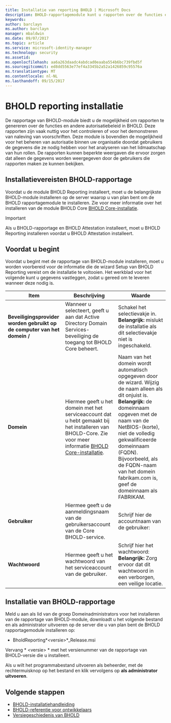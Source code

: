 ```yaml
---
title: Installatie van reporting BHOLD | Microsoft Docs
description: BHOLD-rapportagemodule kunt u rapporten over de functies en autorisatiebeleid genereren
keywords: 
author: barclayn
ms.author: barclayn
manager: mbaldwin
ms.date: 09/07/2017
ms.topic: article
ms.service: microsoft-identity-manager
ms.technology: security
ms.assetid: 
ms.openlocfilehash: aa6a263daadc4abdcad0eaaba554b6bc739fbd5f
ms.sourcegitcommit: ed8dd5563e77ef4a3345b2a52a1426859c95576a
ms.translationtype: MT
ms.contentlocale: nl-NL
ms.lasthandoff: 09/15/2017
---
```

# <a name="bhold-reporting-installation"></a>BHOLD reporting installatie

De rapportage van BHOLD-module biedt u de mogelijkheid om rapporten te genereren over de functies en andere autorisatiebeleid in BHOLD. Deze rapporten zijn vaak nuttig voor het controleren of voor het demonstreren van naleving van voorschriften. Deze module is bovendien de mogelijkheid voor het beheren van autorisatie binnen uw organisatie doordat gebruikers de gegevens die ze nodig hebben voor het analyseren van het lidmaatschap van hun rollen. De rapporten kunnen beperkte weergaven die ervoor zorgen dat alleen de gegevens worden weergegeven door de gebruikers die rapporten maken ze kunnen bekijken.

## <a name="bhold-reporting-installation-requirements"></a>Installatievereisten BHOLD-rapportage

Voordat u de module BHOLD Reporting installeert, moet u de belangrijkste BHOLD-module installeren op de server waarop u van plan bent om de BHOLD rapportagemodule te installeren. Zie voor meer informatie over het installeren van de module BHOLD Core [BHOLD Core-installatie](https://technet.microsoft.com/en-us/library/jj134095(v=ws.10).aspx).

>[!IMPORTANT]
Als u BHOLD-rapportage en BHOLD Attestation installeert, moet u BHOLD Reporting installeren voordat u BHOLD Attestation installeert.

## <a name="before-you-begin"></a>Voordat u begint

Voordat u begint met de rapportage van BHOLD-module installeren, moet u worden voorbereid voor de informatie die de wizard Setup van BHOLD Reporting vereist om de installatie te voltooien. Het werkblad voor het volgende kunt u gegevens vastleggen, zodat u gereed om te leveren wanneer deze nodig is.

| **Item**                                    | **Beschrijving**                                                                                                                                                                                                           | **Waarde**                                                                                                                                                                                                                                                                                                            |
|---------------------------------------------|---------------------------------------------------------------------------------------------------------------------------------------------------------------------------------------------------------------------------|----------------------------------------------------------------------------------------------------------------------------------------------------------------------------------------------------------------------------------------------------------------------------------------------------------------------|
| **Beveiligingsprovider worden gebruikt op de computer van het domein /** | Wanneer u selecteert, geeft u aan dat Active Directory Domain Services-beveiliging de toegang tot BHOLD Core beheert.                                                                                                                | Schakel het selectievakje in. </br>**Belangrijk:** mislukt de installatie als dit selectievakje niet is ingeschakeld.                                                                                                                                                                                                                   |
| **Domein**                                  | Hiermee geeft u het domein met het serviceaccount dat u hebt gemaakt bij het installeren van BHOLD-Core. Zie voor meer informatie [BHOLD Core-installatie](https://technet.microsoft.com/en-us/library/jj134095(v=ws.10).aspx). | Naam van het domein wordt automatisch opgegeven door de wizard. Wijzig de naam alleen als dit onjuist is. **Belangrijk:** de domeinnaam opgeven met de naam van de NetBIOS-(korte), niet de volledig gekwalificeerde domeinnaam (FQDN). Bijvoorbeeld, als de FQDN-naam van het domein fabrikam.com is, geef de domeinnaam als FABRIKAM. |
| **Gebruiker**                                    | Hiermee geeft u de aanmeldingsnaam van de gebruikersaccount van de Core BHOLD-service.                                                                                                                                                          | Schrijf hier de accountnaam van de gebruiker:                                                                                                                                                                                                                                                                                    |
| **Wachtwoord**                                | Hiermee geeft u het wachtwoord van het serviceaccount van de gebruiker.                                                                                                                                                                       | Schrijf hier het wachtwoord: </br>**Belangrijk:** Zorg ervoor dat dit wachtwoord in een verborgen, een veilige locatie.                                                                                                                                                                                                                  |

## <a name="bhold-reporting-installation"></a>Installatie van BHOLD-rapportage

Meld u aan als lid van de groep Domeinadministrators voor het installeren van de rapportage van BHOLD-module, downloadt u het volgende bestand en als administrator uitvoeren op de server die u van plan bent de BHOLD rapportagemodule installeren op:

- BholdReporting*\<versie\>*\_Release.msi

Vervang * \<versie\> * met het versienummer van de rapportage van BHOLD-versie die u installeert.

Als u wilt het programmabestand uitvoeren als beheerder, met de rechtermuisknop op het bestand en klik vervolgens op **als administrator uitvoeren**.

## <a name="next-steps"></a>Volgende stappen

- [BHOLD-installatiehandleiding](bhold-installation-guide.md)
- [BHOLD-referentie voor ontwikkelaars](../reference/mim2016-bhold-developer-reference.md)
- [Versiegeschiedenis van BHOLD](../reference/version-bhold-history.md)